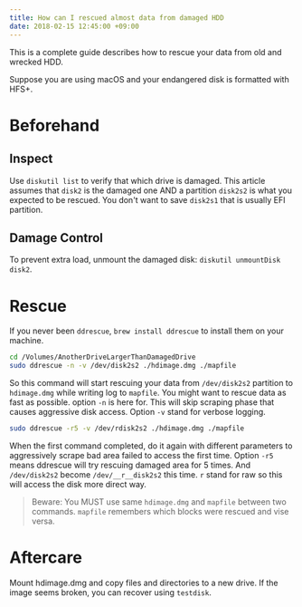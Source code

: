 ```yaml
---
title: How can I rescued almost data from damaged HDD
date: 2018-02-15 12:45:00 +09:00
---
```


This is a complete guide describes how to rescue your data from old and wrecked HDD.

Suppose you are using macOS and your endangered disk is formatted with HFS+.

# Beforehand

## Inspect
Use `diskutil list` to verify that which drive is damaged.
This article assumes that `disk2` is the damaged one AND a partition `disk2s2` is what you expected to be rescued. You don't want to save `disk2s1` that is usually EFI partition.

## Damage Control
To prevent extra load, unmount the damaged disk: `diskutil unmountDisk disk2`.

# Rescue
If you never been `ddrescue`, `brew install ddrescue` to install them on your machine.

```bash
cd /Volumes/AnotherDriveLargerThanDamagedDrive
sudo ddrescue -n -v /dev/disk2s2 ./hdimage.dmg ./mapfile
```

So this command will start rescuing your data from `/dev/disk2s2` partition to `hdimage.dmg` while writing log to `mapfile`.
You might want to rescue data as fast as possible. option `-n` is here for. This will skip scraping phase that causes aggressive disk access. 
Option `-v` stand for verbose logging.

```bash
sudo ddrescue -r5 -v /dev/rdisk2s2 ./hdimage.dmg ./mapfile
```

When the first command completed, do it again with different parameters to aggressively scrape bad area failed to access the first time.
Option `-r5` means ddrescue will try rescuing damaged area for 5 times.
And `/dev/disk2s2` become `/dev/__r__disk2s2` this time. `r` stand for raw so this will access the disk more direct way.
> Beware: You MUST use same `hdimage.dmg` and `mapfile` between two commands. `mapfile` remembers which blocks were rescued and vise versa.

# Aftercare

Mount hdimage.dmg and copy files and directories to a new drive. If the image seems broken, you can recover using `testdisk`. 